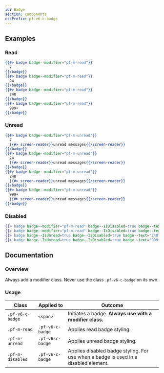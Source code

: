 ```yaml
---
id: Badge
section: components
cssPrefix: pf-v6-c-badge
---
```


## Examples

### Read

```hbs
{{#> badge badge--modifier="pf-m-read"}}
  7
{{/badge}}
{{#> badge badge--modifier="pf-m-read"}}
  24
{{/badge}}
{{#> badge badge--modifier="pf-m-read"}}
  240
{{/badge}}
{{#> badge badge--modifier="pf-m-read"}}
  999+
{{/badge}}
```

### Unread

```hbs
{{#> badge badge--modifier="pf-m-unread"}}
  7
  {{#> screen-reader}}unread messages{{/screen-reader}}
{{/badge}}
{{#> badge badge--modifier="pf-m-unread"}}
  24
  {{#> screen-reader}}unread messages{{/screen-reader}}
{{/badge}}
{{#> badge badge--modifier="pf-m-unread"}}
  240
  {{#> screen-reader}}unread messages{{/screen-reader}}
{{/badge}}
{{#> badge badge--modifier="pf-m-unread"}}
  999+
  {{#> screen-reader}}unread messages{{/screen-reader}}
{{/badge}}
```

### Disabled

```hbs
{{> badge badge--modifier="pf-m-read" badge--IsDisabled=true badge--text="7"}}
{{> badge badge--modifier="pf-m-read" badge--IsDisabled=true badge--text="24"}}
{{> badge badge--IsUnread=true badge--IsDisabled=true badge--text="240"}}
{{> badge badge--IsUnread=true badge--IsDisabled=true badge--text="999+"}}
```

## Documentation

### Overview

Always add a modifier class. Never use the class `.pf-v6-c-badge` on its own.

### Usage

| Class            | Applied to       | Outcome                                                                             |
| ---------------- | ---------------- | ----------------------------------------------------------------------------------- |
| `.pf-v6-c-badge` | `<span>`         | Initiates a badge. **Always use with a modifier class.**                            |
| `.pf-m-read`     | `.pf-v6-c-badge` | Applies read badge styling.                                                         |
| `.pf-m-unread`   | `.pf-v6-c-badge` | Applies unread badge styling.                                                       |
| `.pf-m-disabled` | `.pf-v6-c-badge` | Applies disabled badge styling. For use when a badge is used in a disabled element. |
